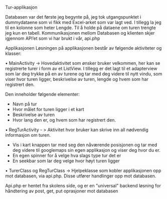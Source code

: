 Tur-applikasjon

Databasen var det første jeg begynte på, jeg tok utgangspunktet i dummydataene som vi fikk med Excel-arket som var lagt ved. I tillegg la jeg til en kolonne som heter Lengde. Til å holde på dataene om turen trengte jeg kun en tabell.
Kommunikasjonen mellom Databasen og klienten skjer igjennom API’et som vi har brukt i vår, api.php


Applikasjonen
Løsningen på applikasjonen består av følgende aktiviteter og klasser:

•	MainActivity -> Hovedaktivitet som ønsker bruker velkommen, her kan se registrerte turer i form av et ListView. I tillegg er det lagt til et adapterview som lar deg trykke på en av turene og tar med deg videre til nytt vindu, som viser hvor turen ligger, beskrivelse av turen, lengde og hvem som har registrert den.

  Den inneholder følgende elementer:
  
  -	Navn på tur
  -	Hvor målet for turen ligger i et kart
  -	Beskrivelse av turen
  -	Hvor lang den er, og hvem som har registrert den.


•	RegTurActivity - > Aktivitet hvor bruker kan skrive inn all nødvendig informasjon om turen. 

  -	Vis i kart knappen tar med seg den nåværende posisjonen og tar med deg videre til googlemaps sin egen applikasjon og viser deg hvor du   er.
  -	En egen spinner for å velge hva slags type tur det er
  -	En seekbar som lar deg velge hvor høyt turen ligger

•	TurerClass og RegTurClass -> Hjelpeklasse som kobler applikasjonen opp mot databasen, via api.php. Disse utfører handlinger opp mot databasen.

Api.php er hentet fra skolens side, og er en "universal" backend løsning for håndtering av post, get, put oprasjoner mot databasen

